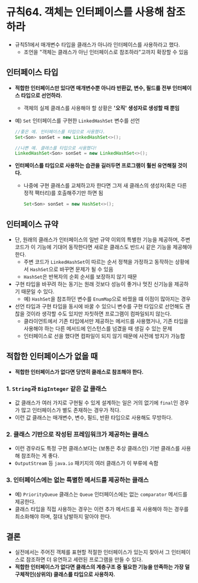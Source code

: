 # 규칙64. 객체는 인터페이스를 사용해 참조하라

- 규칙51에서 매개변수 타입을 클래스가 아니라 인터페이스를 사용하라고 했다.
  - 조언을 "객체는 클래스가 아닌 인터페이스로 참조하라"고까지 확장할 수 있음

## 인터페이스 타입

- **적합한 인터페이스만 있다면 매개변수뿐 아니라 반환값, 변수, 필드를 전부 인터페이스 타입으로 선언하라.** 

  - 객체의 실제 클래스를 사용해야 할 상황은 **'오직' 생성자로 생성할 때 뿐임**

- 예) ```Set``` 인터페이스를 구현한 ```LinkedHashSet``` 변수를 선언

  ```java
  //좋은 예. 인터페이스를 타입으로 사용했다.
  Set<Son> sonSet = new LinkedHashSet<>();
  
  //나쁜 예. 클래스를 타입으로 사용했다!
  LinkedHashSet<Son> sonSet = new LinkedHashSet<>();
  ```

- **인터페이스를 타입으로 사용하는 습관을 길러두면 프로그램이 훨씬 유연해질 것이다.**

  - 나중에 구현 클래스를 교체하고자 한다면 그저 새 클래스의 생성자(혹은 다른 정적 팩터리)를 호출해주기만 하면 됨

    ```java
    Set<Son> sonSet = new HashSet<>();
    ```

## 인터페이스 규약

- 단, 원래의 클래스가 인터페이스의 일반 규약 이외의 특별한 기능을 제공하며, 주변 코드가 이 기능에 기대어 동작한다면 새로운 클래스도 반드시 같은 기능을 제공해야 한다. 
  - 주변 코드가 ```LinkedHashSet```이 따르는 순서 정책을 가정하고 동작하는 상황에서 ```HashSet```으로 바꾸면 문제가 될 수 있음
  - ```HashSet```은 반복자의 순회 순서를 보장하지 않기 때문
- 구현 타입을 바꾸려 하는 동기는 원래 것보다 성능이 좋거나 멋진 신기능을 제공하기 때문일 수 있다. 
  - 예) ```HashSet```을 참조하던 변수를 ```EnumMap```으로 바꿨을 떄 이점이 많아지는 경우 
- 선언 타입과 구현 타입을 동시에 바꿀 수 있으니 변수를 구현 타입으로 선언해도 괜찮을 것이라 생각할 수도 있지만 자칫하면 프로그램이 컴파일되지 않는다. 
  - 클라이언트에서 기존 타입에서만 제공하는 메서드를 사용했거나, 기존 타입을 사용해야 하는 다른 메서드에 인스턴스를 넘겼을 때 생길 수 있는 문제
  - 인터페이스로 선을 했다면 컴파일이 되지 않기 때문에 사전에 방지가 가능함

## 적합한 인터페이스가 없을 때

- **적합한 인터페이스가 없다면 당연히 클래스로 참조해야 한다.**

### 1. ```String```과 ```BigInteger``` 같은 값 클래스

- 값 클래스가 여러 가지로 구현될 수 있게 설계하는 일은 거의 없기에 ```final```인 경우가 많고 인터페이스가 별도 존재하는 경우가 적다.
- 이런 값 클래스는 매개변수, 변수, 필드, 반환 타입으로 사용해도 무방하다. 

### 2. 클래스 기반으로 작성된 프레임워크가 제공하는 클래스

- 이런 경우라도 특정 구현 클래스보다는 (보통은 추상 클래스인) 기반 클래스를 사용해 참조하는 게 좋다.
- ```OutputStream``` 등 ```java.io``` 패키지의 여러 클래스가 이 부류에 속함

### 3. 인터페이스에는 없는 특별한 메서드를 제공하는 클래스

- 예) ```PriorityQueue``` 클래스는 ```Queue``` 인터페이스에는 없는 ```comparator``` 메서드를 제공한다.
- 클래스 타입을 직접 사용하는 경우는 이런 추가 메서드를 꼭 사용해야 하는 경우를 최소화해야 하며, 절대 남발하지 말아야 한다.



## 결론

- 실전에서는 주어진 객체를 표현할 적절한 인터페이스가 있는지 찾아서 그 인터페이스로 참조하면 더 유연하고 세련된 프로그램을 만들 수 있다.
- **적합한 인터페이스가 없다면 클래스의 계층구조 중 필요한 기능을 만족하는 가장 덜 구체적인(상위의) 클래스를 타입으로 사용하자.**